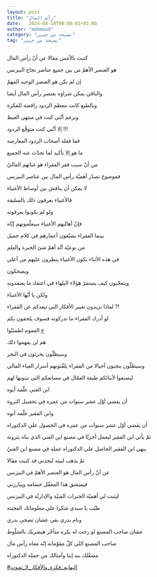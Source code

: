 ```yaml
---
layout: post
title: "رأس المال"
date:   2024-04-10T00:00:01+03:00
author: "mahmoud"
category: "نصيحة من خبير"
tag: "نصيحة من خبير"
---
```



كتبت بالأمس مقالا عن أنّ رأس المال

هو العنصر الأهمّ من بين جميع عناصر نجاح البيزنس

إن لم يكن هو العنصر الوحيد المهمّ

والباقي يمكن شراؤه بعنصر رأس المال أيضا




وبالطبع كانت معظم الردود رافضة للفكرة

وبرغم أنّني كنت في منتهي الغيظ

إلا أنّني كنت متوقّع الردود !!!




فما فعله أصحاب الردود المعارضة

ما هو إلا تأكيد لما تحدّث عنه الجميع

من أنّ سبب فقر الفقراء هو غبائهم الماليّ




فموضوع تصدّر أهميّة رأس المال بين عناصر البيزنس

لا يمكن أن يناقش بين أوساط الأغنياء

فالأغنياء يعرفون ذلك بالسليقة




ولو لم يكونوا يعرفونه

فإنّ أهاليهم الأغنياء سيعلّمونهم إيّاه




بينما الفقراء يضيّعون أعمارهم في كلام جميل

من نوعيّة أنّه أهمّ شئ الخبرة والعلم




في هذه الأثناء يكون الأغنياء ينظرون عليهم من أعلي

ويضحكون

ويتعجّبون كيف يستمرّ هؤلاء البلهاء في اعتقاد ما
يعتقدونه




ولكن يا أيّها الأغنياء

لماذا تريدون تغيير الأفكار التي تبعدكم عن الفقراء
?!

لو أدرك الفقراء ما تدركونه فسوف يلحقون بكم




ع العموم اطمئنّوا

هم لن يفهموا ذلك

وسيظلّون يحرثون في البحر




وسيظلّون ينجبون أجيالا من الفقراء يلقّنونهم أسرار الغباء
المالي

ليصنعوا لأبنائكم طبقة العمّال في مصانعكم التي تبنونها
لهم




ابن الغني علّمه أبوه

أن يقضي أوّل عشر سنوات من عمره في تحصيل الثروة




وابن الفقير علّمه أبوه

أن يقضي أوّل عشر سنوات من عمره في الحصول علي
الدكتوراه




ثمّ يأتي ابن الفقير ليعمل أجريّا في مصنع ابن الغني الذي
بناه بثروته




ينهي ابن الفقير الحاصل علي الدكتوراه عمله في مصنع ابن
الغنيّ

ثمّ يذهب لبيته ليجدني قد كتبت مقالا

عن أنّ رأس المال هو العنصر الأهمّ في البيزنس

فيمتشق هذا المغفّل حسامه ويبارزني

ليثبت لي أهميّة الخبرات الفنيّة والإداريّة في
البيزنس




طيّب يا سيدي شكرا علي معلوماتك الفحيتة

ونام بدري بقي عشان تصحي بدري

عشان صاحب المصنع لو رحت له بكره متأخّر هيضربك
بالشلّوط




صاحب المصنع اللي كلّ مقوّماته إنّه معاه رأس مال

مشغّلك بيه إنتا وأمثالك من حملة الدكتوراه




[<u>\#البهايم\_فكرة\_والأفكار\_لا\_تموت</u>](https://www.facebook.com/hashtag/%D8%A7%D9%84%D8%A8%D9%87%D8%A7%D9%8A%D9%85_%D9%81%D9%83%D8%B1%D8%A9_%D9%88%D8%A7%D9%84%D8%A3%D9%81%D9%83%D8%A7%D8%B1_%D9%84%D8%A7_%D8%AA%D9%85%D9%88%D8%AA?__eep__=6&__cft__%5b0%5d=AZXFIYnkb-fUi2JsTY6bf6QmeksAIFZL_m8sU-30G3AVlbFm79aSV108u4URLe_Sq-K7kw8xxWsjLhf58Bc6IK66db5ODvlV7qF8rWS-RAp7sczHHN-lSB6H1lJW-SReON3a3nfocQdHscSqCK3sWv4PCNrN3ZSzWl2JT6de8xWeW-tBbLXhT0tVHhHOXTbfYAk&__tn__=*NK-R)
